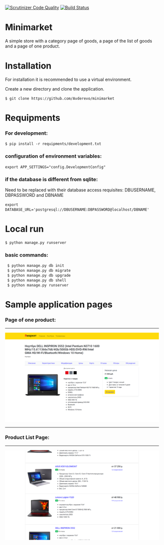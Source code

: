 [![Scrutinizer Code Quality](https://scrutinizer-ci.com/g/Avderevo/minimarket/badges/quality-score.png?b=master)](https://scrutinizer-ci.com/g/Avderevo/minimarket/?branch=master)
[![Build Status](https://scrutinizer-ci.com/g/Avderevo/minimarket/badges/build.png?b=master)](https://scrutinizer-ci.com/g/Avderevo/minimarket/build-status/master)


# Minimarket
A simple store with a category page of goods, a page of the list of goods and a page of one product.

# Installation

For installation it is recommended to use a virtual environment.


Create a new directory and clone the application.

```
$ git clone https://github.com/Avderevo/minimarket
```

# Requipments

### For development:

```
$ pip install -r requipments/development.txt
```
### configuration of environment variables:

```
export APP_SETTINGS="config.DevelopmentConfig"
```

### if the database is different from sqlite:


Need to be replaced with their database access requisites: DBUSERNAME, DBPASSWORD and DBNAME 

```
export DATABASE_URL='postgresql://DBUSERNAME:DBPASSWORD@localhost/DBNAME'
```

# Local run

```
$ python manage.py runserver
```

### basic commands:

```
 $ python manage.py db init
 $ python manage.py db migrate
 $ python manage.py db upgrade
 $ python manage.py db shell
 $ python manage.py runserver
```
# Sample application pages

### Page of one product:

<hr>

![alt text](https://github.com/Avderevo/minimarket/blob/master/screenshots/Screenshot%20from%202018-08-25%2017.13.23.png)

<hr>

### Product List Page:

<hr>

![alt text](https://github.com/Avderevo/minimarket/blob/master/screenshots/Screenshot%20from%202018-08-25%2017.14.46.png)

